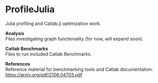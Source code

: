 # ProfileJulia
Julia profiling and Catlab.jl optimization work.  
  
**Analysis**  
Files investigating graph functionality (for now, will expand soon).  
  
**Catlab Benchmarks**  
Files to run included Catlab Benchmarks.  
  
**References**  
Reference material for benchmarking tools and Catlab documentation.  
https://arxiv.org/pdf/2106.04703.pdf
